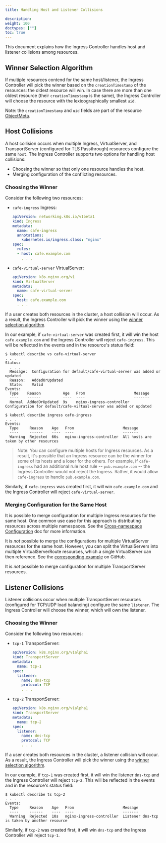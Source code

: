 ```yaml
---
title: Handling Host and Listener Collisions

description: 
weight: 100
doctypes: [""]
toc: true
---
```



This document explains how the Ingress Controller handles host and listener collisions among resources.

## Winner Selection Algorithm

If multiple resources contend for the same host/listener, the Ingress Controller will pick the winner based on the `creationTimestamp` of the resources: the oldest resource will win. In case there are more than one oldest resource (their `creationTimestamp` is the same),  the Ingress Controller will choose the resource with the lexicographically smallest `uid`.

Note: the `creationTimestamp` and `uid` fields are part of the resource [ObjectMeta](https://kubernetes.io/docs/reference/generated/kubernetes-api/v1.19/#objectmeta-v1-meta).

## Host Collisions

A host collision occurs when multiple Ingress, VirtualServer, and TransportServer (configured for TLS Passthrough) resources configure the same `host`. The Ingress Controller supports two options for handling host collisions:
* Choosing the winner so that only one resource handles the host.
* Merging configuration of the conflicting resources.

### Choosing the Winner

Consider the following two resources:
* `cafe-ingress` Ingress:
    ```yaml
    apiVersion: networking.k8s.io/v1beta1
    kind: Ingress
    metadata:
      name: cafe-ingress
      annotations:
        kubernetes.io/ingress.class: "nginx"
    spec:
      rules:
      - host: cafe.example.com
        . . .
    ```
* `cafe-virtual-server` VirtualServer:
    ```yaml
    apiVersion: k8s.nginx.org/v1
    kind: VirtualServer
    metadata:
      name: cafe-virtual-server
    spec:
      host: cafe.example.com
      . . .
    ```

If a user creates both resources in the cluster, a host collision will occur. As a result, the Ingress Controller will pick the winner using the [winner selection algorithm](#winner-selection-algorithm).

In our example, if `cafe-virtual-server` was created first, it will win the host `cafe.example.com` and the Ingress Controller will reject `cafe-ingress`. This will be reflected in the events and in the resource's status field:
```
$ kubectl describe vs cafe-virtual-server
. . .
Status:
  . . .
  Message:  Configuration for default/cafe-virtual-server was added or updated
  Reason:   AddedOrUpdated
  State:    Valid
Events:
  Type    Reason          Age   From                      Message
  ----    ------          ----  ----                      -------
  Normal  AddedOrUpdated  9s    nginx-ingress-controller  Configuration for default/cafe-virtual-server was added or updated

$ kubectl describe ingress cafe-ingress
. . .
Events:
  Type     Reason    Age   From                      Message
  ----     ------    ----  ----                      -------
  Warning  Rejected  66s   nginx-ingress-controller  All hosts are taken by other resources
```
> Note: You can configure multiple hosts for Ingress resources. As a result, it's possible that an Ingress resource can be the winner for some of its hosts and a loser for the others. For example, if `cafe-ingress` had an additional rule host rule -- `pub.example.com` -- the Ingress Controller would not reject the Ingress. Rather, it would allow `cafe-ingress` to handle `pub.example.com`.

Similarly, if `cafe-ingress` was created first, it will win `cafe.example.com` and the Ingress Controller will reject `cafe-virtual-server`.

### Merging Configuration for the Same Host

It is possible to merge configuration for multiple Ingress resources for the same host. One common use case for this approach is distributing resources across multiple namespaces. See the [Cross-namespace Configuration](/nginx-ingress-controller/configuration/ingress-resources/cross-namespace-configuration/) doc for more information.

It is *not* possible to merge the configurations for multiple VirtualServer resources for the same host. However, you can split the VirtualServers into multiple VirtualServerRoute resources, which a single VirtualServer can then reference. See the [corresponding example](https://github.com/nginxinc/kubernetes-ingress/tree/v1.12.0/examples-of-custom-resources/cross-namespace-configuration) on GitHub.

It is *not* possible to merge configuration for multiple TransportServer resources.

## Listener Collisions

Listener collisions occur when multiple TransportServer resources (configured for TCP/UDP load balancing) configure the same `listener`. The Ingress Controller will choose the winner, which will own the listener.

### Choosing the Winner

Consider the following two resources:
* `tcp-1` TransportServer:
    ```yaml
    apiVersion: k8s.nginx.org/v1alpha1
    kind: TransportServer
    metadata:
      name: tcp-1
    spec:
      listener:
        name: dns-tcp
        protocol: TCP
        . . .
    ```
* `tcp-2` TransportServer:
    ```yaml
    apiVersion: k8s.nginx.org/v1alpha1
    kind: TransportServer
    metadata:
      name: tcp-2
    spec:
      listener:
        name: dns-tcp
        protocol: TCP
        . . .
    ```

If a user creates both resources in the cluster, a listener collision will occur. As a result, the Ingress Controller will pick the winner using the [winner selection algorithm](#winner-selection-algorithm).

In our example, if `tcp-1` was created first, it will win the listener `dns-tcp` and the Ingress Controller will reject `tcp-2`. This will be reflected in the events and in the resource's status field:
```
$ kubectl describe ts tcp-2
. . .
Events:
  Type     Reason    Age   From                      Message
  ----     ------    ----  ----                      -------
  Warning  Rejected  10s   nginx-ingress-controller  Listener dns-tcp is taken by another resource
```

Similarly, if `tcp-2` was created first, it will win `dns-tcp` and the Ingress Controller will reject `tcp-1`.

